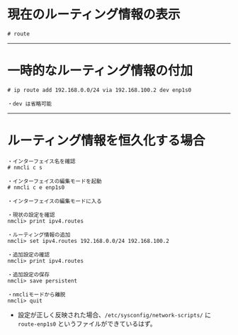 # 現在のルーティング情報の表示
```
# route
```

---
# 一時的なルーティング情報の付加
```
# ip route add 192.168.0.0/24 via 192.168.100.2 dev enp1s0

・dev は省略可能
```

---
# ルーティング情報を恒久化する場合

```
・インターフェイス名を確認
# nmcli c s

・インターフェイスの編集モードを起動
# nmcli c e enp1s0

・インターフェイスの編集モードに入る

・現状の設定を確認
nmcli> print ipv4.routes

・ルーティング情報の追加
nmcli> set ipv4.routes 192.168.0.0/24 192.168.100.2

・追加設定の確認
nmcli> print ipv4.routes

・追加設定の保存
nmcli> save persistent

・nmcliモードから離脱
nmcli> quit
```

* 設定が正しく反映された場合、`/etc/sysconfig/network-scripts/` に `route-enp1s0` というファイルができているはず。  
